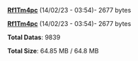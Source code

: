 [**Rf1Tm4pc**](/data/Rf1Tm4pc.txt) (14/02/23 - 03:54)- 2677 bytes

[**Rf1Tm4pc**](/data/Rf1Tm4pc.txt) (14/02/23 - 03:54)- 2677 bytes

**Total Datas**: 9839

**Total Size**: 64.85 MB / 64.8 MB